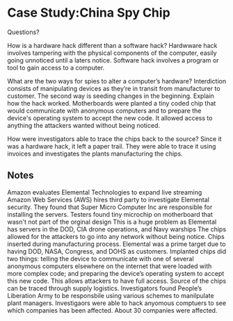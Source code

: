 # Case Study:China Spy Chip

Questions?

How is a hardware hack different than a software hack?
Hardwware hack involves tampering with the physical components of the computer, easily going unnoticed until a laters notice. Software hack involves a program or tool to gain access to a computer. 

What are the two ways for spies to alter a computer’s hardware?
Interdiction consists of manipulating devices as they’re in transit from manufacturer to customer. The second way is seeding changes in the beginning. 
Explain how the hack worked.
Motherboards were planted a tiny coded chip that would communicate with anonymous computers and to prepare the device's operating system to accept the new code. It allowed access to anything the attackers wanted without being noticed. 

How were investigators able to trace the chips back to the source?
Since it was a hardware hack, it left a paper trail. They were able to trace it using invoices and investigates the plants manufacturing the chips.

## Notes

Amazon evaluates Elemental Technologies to expand live streaming
Amazon Web Services (AWS) hires third party to investigate Elemental security. 
They found that Super Micro Computer Inc are responsible for installing the servers.
Testers found tiny microchip on motherboard that wasn't not part of the orginal design
This is a huge problem as Elemental has servers in the DOD, CIA drone operations, and Navy warships
The chips allowed for the attackers to go into any network without being notice.
Chips inserted during manufacturing process.
Elemental was a prime target due to having DOD, NASA, Congress, and DOHS as customers.
Implanted chips did two things: telling the device to communicate with one of several anonymous computers elsewhere on the internet that were loaded with more complex code; and preparing the device’s operating system to accept this new code.
This allows attackers to have full access.
Source of the chips can be traced through supply logistics.
Investigators found People’s Liberation Army to be responsbile using various schemes to manilpulate plant managers.
Investigaors were able to hack anyomous comptuers to see which companies has been affected. About 30 companies were affected.
